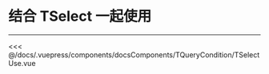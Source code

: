 # 结合 TSelect 一起使用

---

<common-code-format>
  <docsComponents-TQueryCondition-TSelectUse slot="source"></docsComponents-TQueryCondition-TSelectUse>

<<< @/docs/.vuepress/components/docsComponents/TQueryCondition/TSelectUse.vue
</common-code-format>
